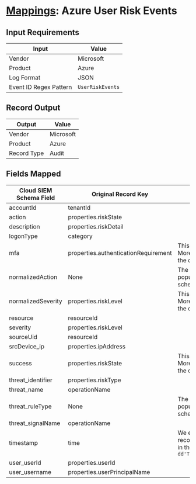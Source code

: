 # [Mappings](README.md): Azure User Risk Events

## Input Requirements

|Input|Value|
|-----|-----|
|Vendor|Microsoft|
|Product|Azure|
|Log Format|JSON|
|Event ID Regex Pattern|`UserRiskEvents`|

## Record Output

|Output|Value|
|------|-----|
|Vendor|Microsoft|
|Product|Azure|
|Record Type|Audit|

## Fields Mapped

|Cloud SIEM Schema Field|Original Record Key|Notes|
|-----------------------|-------------------|-----|
|accountId|tenantId||
|action|properties.riskState||
|description|properties.riskDetail||
|logonType|category||
|mfa|properties.authenticationRequirement|This is a lookup field. More info to come in the catalog later...|
|normalizedAction|None|The static text `logon` is populated in this schema field.|
|normalizedSeverity|properties.riskLevel|This is a lookup field. More info to come in the catalog later...|
|resource|resourceId||
|severity|properties.riskLevel||
|sourceUid|resourceId||
|srcDevice_ip|properties.ipAddress||
|success|properties.riskState|This is a lookup field. More info to come in the catalog later...|
|threat_identifier|properties.riskType||
|threat_name|operationName||
|threat_ruleType|None|The static text `direct` is populated in this schema field.|
|threat_signalName|operationName||
|timestamp|time|We expect the orginal record value of `time` is in the format `yyyy-MM-dd'T'HH:mm:ss.SSSSSSSZ`|
|user_userId|properties.userId||
|user_username|properties.userPrincipalName||

